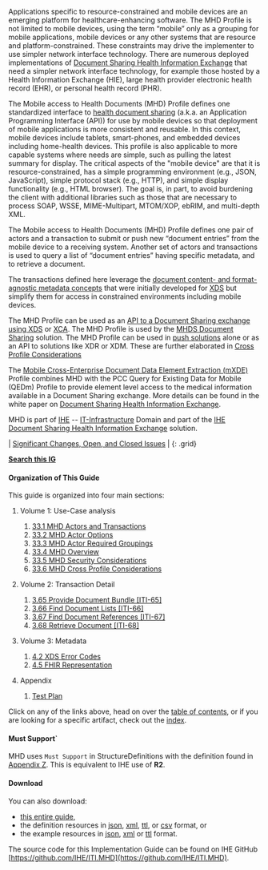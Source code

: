 
Applications specific to resource-constrained and mobile devices are an emerging platform for healthcare-enhancing software. The MHD Profile is not limited to mobile devices, using the term “mobile” only as a grouping for mobile applications, mobile devices or any other systems that are resource and platform-constrained. These constraints may drive the implementer to use simpler network interface technology. There are numerous deployed implementations of [Document Sharing Health Information Exchange](https://profiles.ihe.net/ITI/HIE-Whitepaper/index.html) that need a simpler network interface technology, for example those hosted by a Health Information Exchange (HIE), large health provider electronic health record (EHR), or personal health record (PHR). 

The Mobile access to Health Documents (MHD) Profile defines one standardized interface to [health document sharing](https://profiles.ihe.net/ITI/HIE-Whitepaper/index.html) (a.k.a. an Application Programming Interface (API)) for use by mobile devices so that deployment of mobile applications is more consistent and reusable. In this context, mobile devices include tablets, smart-phones, and embedded devices including home-health devices. This profile is also applicable to more capable systems where needs are simple, such as pulling the latest summary for display. The critical aspects of the "mobile device" are that it is resource-constrained, has a simple programming environment (e.g., JSON, JavaScript), simple protocol stack (e.g., HTTP), and simple display functionality (e.g., HTML browser). The goal is, in part, to avoid burdening the client with additional libraries such as those that are necessary to process SOAP, WSSE, MIME-Multipart, MTOM/XOP, ebRIM, and multi-depth XML. 

The Mobile access to Health Documents (MHD) Profile defines one pair of actors and a transaction to submit or push new “document entries” from the mobile device to a receiving system. Another set of actors and transactions is used to query a list of “document entries” having specific metadata, and to retrieve a document. 

The transactions defined here leverage the [document content- and format-agnostic metadata concepts](https://profiles.ihe.net/ITI/TF/Volume3/index.html#4) that were initially developed for [XDS](https://profiles.ihe.net/ITI/TF/Volume1/ch-10.html) but simplify them for access in constrained environments including mobile devices. 

The MHD Profile can be used as an [API to a Document Sharing exchange using XDS](1336_cross_profile_considerations.html#13361-mhd-actor-grouped-with-xds-infrastructure) or [XCA](1336_cross_profile_considerations.html#13362-mhd-actors-grouped-with-xca-infrastructure). The MHD Profile is used by the [MHDS Document Sharing](https://profiles.ihe.net/ITI/TF/Volume1/ch-50.html) solution. The MHD Profile can be used in [push solutions](1334_overview.html#133422-publication-of-new-documents-process-flow) alone or as an API to solutions like XDR or XDM. These are further elaborated in [Cross Profile Considerations](1336_cross_profile_considerations.html)

The [Mobile Cross-Enterprise Document Data Element Extraction (mXDE)](https://profiles.ihe.net/ITI/TF/Volume1/ch-45.html) Profile combines MHD with the PCC Query for Existing Data for Mobile (QEDm) Profile to provide element level access to the medical information available in a Document Sharing exchange. More details can be found in the white paper on [Document Sharing Health Information Exchange](https://profiles.ihe.net/ITI/HIE-Whitepaper/index.html).

MHD is part of [IHE](https://profiles.ihe.net) -- [IT-Infrastructure](https://profiles.ihe.net/ITI) Domain and 
part of the [IHE Document Sharing Health Information Exchange](https://profiles.ihe.net/ITI/HIE-Whitepaper) solution.

<div markdown="1" class="stu-note">

| [Significant Changes, Open, and Closed Issues](a_issues.html) |
{: .grid}

**[Search this IG](https://www.google.com/search?q=site%3Ahttps%3A%2F%2Fprofiles.ihe.net%2FITI%2FMHD&rlz=1C1GCEU_enUS815US815&sxsrf=ALeKk02egtK8A20vWkRrPApvkcoQjnIiDA%3A1620864970799&ei=ym-cYPmMMMq6tQa8vre4CA&oq=site%3Ahttps%3A%2F%2Fprofiles.ihe.net%2FITI%2FMHD&gs_lcp=Cgdnd3Mtd2l6EANQ7CZYmDBg9TdoAXAAeACAAWaIAcIDkgEDNS4xmAEAoAEBqgEHZ3dzLXdpesABAQ&sclient=gws-wiz&ved=0ahUKEwj5mcDGsMXwAhVKXc0KHTzfDYcQ4dUDCA4&uact=5)**

</div>

#### Organization of This Guide 

This guide is organized into four main sections:

1. Volume 1: Use-Case analysis
   1. [33.1 MHD Actors and Transactions](1331_actors_and_transactions.html)
   1. [33.2 MHD Actor Options](1332_actor_options.html)
   1. [33.3 MHD Actor Required Groupings](1333_required_grouping.html)
   1. [33.4 MHD Overview](1334_overview.html)
   2. [33.5 MHD Security Considerations](1335_security_considerations.html)
   3. [33.6 MHD Cross Profile Considerations](1336_cross_profile_considerations.html)

2. Volume 2: Transaction Detail
   1. [3.65 Provide Document Bundle [ITI-65]](ITI-65.html)
   2. [3.66 Find Document Lists [ITI-66]](ITI-66.html)
   3. [3.67 Find Document References [ITI-67]](ITI-67.html)
   4. [3.68 Retrieve Document [ITI-68]](ITI-68.html)

3. Volume 3: Metadata
   1. [4.2 XDS Error Codes](31_xds.html)
   1. [4.5 FHIR Representation](32_fhir_maps.html)
   
4. Appendix
	1. [Test Plan](testplan.html)

Click on any of the links above, head on over the [table of contents](toc.html), or
if you are looking for a specific artifact, check out the [index](artifacts.html).

#### Must Support`

MHD uses `Must Support` in StructureDefinitions with the definition found in [Appendix Z](https://profiles.ihe.net/ITI/TF/Volume2/ch-Z.html#z.10-profiling-conventions-for-constraints-on-fhir). This is equivalent to IHE use of **R2**.

#### Download 

You can also download:

* [this entire guide](full-ig.zip),
* the definition resources in [json](definitions.json.zip), [xml](definitions.xml.zip), [ttl](definitions.ttl.zip), or [csv](csvs.zip) format, or
* the example resources in [json](examples.json.zip), [xml](examples.xml.zip) or [ttl](examples.ttl.zip) format.

The source code for this Implementation Guide can be found on IHE GitHub [https://github.com/IHE/ITI.MHD](https://github.com/IHE/ITI.MHD).
